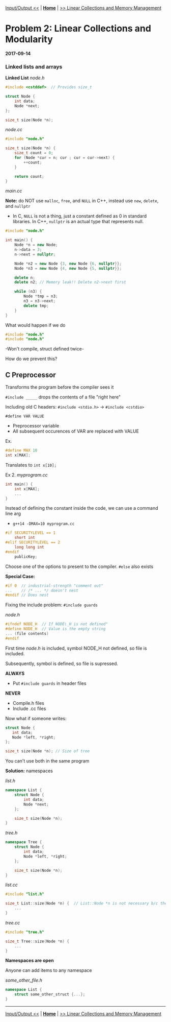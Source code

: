 [Input/Output <<](./problem_1.md) | [**Home**](../README.md) | [>> Linear Collections and Memory Management](./problem_3.md) 

# Problem 2: Linear Collections and Modularity
**2017-09-14**

### Linked lists and arrays

**Linked List**
_node.h_

```C++
#include <cstddef>  // Provides size_t

struct Node {
    int data;
    Node *next;
};

size_t size(Node *n);
```

_node.cc_

```C++
#include "node.h"

size_t size(Node *n) {
    size_t count = 0;
    for (Node *cur = n; cur ; cur = cur->next) {
        ++count;
    }

    return count;
}
```

_main.cc_

**Note:** do NOT use `malloc`, `free`, and `NULL` in C++, instead use `new`, `delete`, and `nullptr`

- In C, `NULL` is not a thing, just a constant defined as 0 in standard libraries. In C++, `nullptr` is an actual type that represents null.

```C++
#include "node.h"

int main() {
    Node *n = new Node;
    n->data = 3;
    n->next = nullptr;

    Node *n2 = new Node {3, new Node {6, nullptr}};
    Node *n3 = new Node {4, new Node {5, nullptr}};

    delete n;
    delete n2; // Memory leak!! Delete n2->next first

    while (n3) {
        Node *tmp = n3;
        n3 = n3->next;
        delete tmp;
    }
}
```

What would happen if we do

```C++
#include "node.h"
#include "node.h"
```

-Won't compile, struct defined twice-

How do we prevent this?

## C Preprocessor

Transforms the program before the compiler sees it

`#include _____` drops the contents of a file "right here"

Including old C headers: `#include <stdio.h>` -> `#include <cstdio>`

`#define VAR VALUE`

- Preprocessor variable
- All subsequent occurences of VAR are replaced with VALUE

Ex.
```C++
#define MAX 10
int x[MAX];
```
Translates to `int x[10];`

Ex 2.
_myprogram.cc_

```C++
int main() {
    int x[MAX];
    ...
} 
```

Instead of defining the constant inside the code, we can use a command line arg

- `g++14 -DMAX=10 myprogram.cc`

```C++
#if SECURITYLEVEL == 1
    short int
#elif SECURITYLEVEL == 2
    long long int
#endif
    publicKey;
```

Choose one of the options to present to the compiler. `#else` also exists

**Special Case:**
```C++
#if 0  // industrial-strength "comment out"
...    // /* ... */ doesn't nest
#endif // Does nest 
```

Fixing the include problem: `#include guards`

_node.h_
```C++
#ifndef NODE_H  // If NODE\_H is not defined"
#define NODE_H  // Value is the empty string
... (file contents)
#endif
```

First time _node.h_ is included, symbol NODE_H not defined, so file is included.

Subsequently, symbol is defined, so file is supressed.

**ALWAYS**

- Put `#include guards` in header files

**NEVER**

- Compile.h files
- Include .cc files

Now what if someone writes:

```C++
struct Node {
   int data;
   Node *left, *right; 
};

size_t size(Node *n); // Size of tree
```

You can't use both in the same program

**Solution:** namespaces

_list.h_

```C++
namespace List {
    struct Node {
        int data;
        Node *next;
    };

    size_t size(Node *n); 
}
```

_tree.h_

```C++
namespace Tree {
    struct Node {
        int data;
        Node *left, *right;
    };

    size_t size(Node *n); 
}
```

_list.cc_

```C++
#include "list.h"

size_t List::size(Node *n) {  // List::Node *n is not necessary b/c the function is in the namespace
    ...
}
```

_tree.cc_

```C++
#include "tree.h"

size_t Tree::size(Node *n) { 
    ...
}
```

**Namespaces are open**

Anyone can add items to any namespace

_some\_other\_file.h_

```C++
namespace List {
    struct some_other_struct {...};
}
```

---
[Input/Output <<](./problem_1.md) | [**Home**](../README.md) | [>> Linear Collections and Memory Management](./problem_3.md) 
